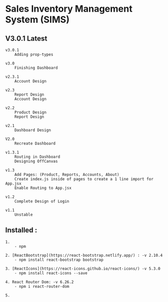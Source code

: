 # Sales Inventory Management System (SIMS)

## V3.0.1 Latest 

    v3.0.1
        Adding prop-types

    v3.0 
        Finishing Dashboard 

    v2.3.1
        Account Design

    v2.3 
        Report Design
        Account Design

    v2.2 
        Product Design 
        Report Design 

    v2.1
        Dashboard Design 

    V2.0 
        Recreate Dashboard

    v1.3.1 
        Routing in Dashboard
        Designing OffCanvas

    v1.3
        Add Pages: (Product, Reports, Accounts, About)
        Create index.js inside of pages to create a 1 line import for App.jsx
        Enable Routing to App.jsx

    v1.2 
        Complete Design of Login

    v1.1 
        Unstable 


## Installed : 

    1. 
        - npm

    2. [ReactBootstrap](https://react-bootstrap.netlify.app/) : -v 2.10.4
        - npm install react-bootstrap bootstrap

    3. [ReactIcons](https://react-icons.github.io/react-icons/) -v 5.3.0
        - npm install react-icons --save

    4. React Router Dom: -v 6.26.2 
        - npm i react-router-dom

    5. 